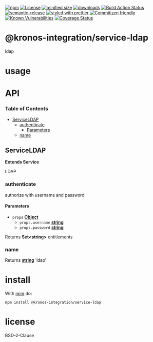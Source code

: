 [![npm](https://img.shields.io/npm/v/@kronos-integration/service-ldap.svg)](https://www.npmjs.com/package/@kronos-integration/service-ldap)
[![License](https://img.shields.io/badge/License-BSD%203--Clause-blue.svg)](https://opensource.org/licenses/BSD-3-Clause)
[![minified size](https://badgen.net/bundlephobia/min/@kronos-integration/service-ldap)](https://bundlephobia.com/result?p=@kronos-integration/service-ldap)
[![downloads](http://img.shields.io/npm/dm/@kronos-integration/service-ldap.svg?style=flat-square)](https://npmjs.org/package/@kronos-integration/service-ldap)
[![Build Action Status](https://img.shields.io/endpoint.svg?url=https%3A%2F%2Factions-badge.atrox.dev%2FKronos-Integration%2Fservice-ldap%2Fbadge&style=flat)](https://actions-badge.atrox.dev/Kronos-Integration/service-ldap/goto)
[![semantic-release](https://img.shields.io/badge/%20%20%F0%9F%93%A6%F0%9F%9A%80-semantic--release-e10079.svg)](https://github.com/Kronos-Integration/service-ldap.git)
[![styled with prettier](https://img.shields.io/badge/styled_with-prettier-ff69b4.svg)](https://github.com/prettier/prettier)
[![Commitizen friendly](https://img.shields.io/badge/commitizen-friendly-brightgreen.svg)](http://commitizen.github.io/cz-cli/)
[![Known Vulnerabilities](https://snyk.io/test/github/Kronos-Integration/service-ldap/badge.svg)](https://snyk.io/test/github/Kronos-Integration/service-ldap)
[![Coverage Status](https://coveralls.io/repos/Kronos-Integration/service-ldap/badge.svg)](https://coveralls.io/r/Kronos-Integration/service-ldap)

# @kronos-integration/service-ldap

ldap

# usage

# API

<!-- Generated by documentation.js. Update this documentation by updating the source code. -->

### Table of Contents

-   [ServiceLDAP](#serviceldap)
    -   [authenticate](#authenticate)
        -   [Parameters](#parameters)
    -   [name](#name)

## ServiceLDAP

**Extends Service**

LDAP

### authenticate

authorize with username and password

#### Parameters

-   `props` **[Object](https://developer.mozilla.org/docs/Web/JavaScript/Reference/Global_Objects/Object)** 
    -   `props.username` **[string](https://developer.mozilla.org/docs/Web/JavaScript/Reference/Global_Objects/String)** 
    -   `props.password` **[string](https://developer.mozilla.org/docs/Web/JavaScript/Reference/Global_Objects/String)** 

Returns **[Set](https://developer.mozilla.org/docs/Web/JavaScript/Reference/Global_Objects/Set)&lt;[string](https://developer.mozilla.org/docs/Web/JavaScript/Reference/Global_Objects/String)>** entitlements

### name

Returns **[string](https://developer.mozilla.org/docs/Web/JavaScript/Reference/Global_Objects/String)** 'ldap'

# install

With [npm](http://npmjs.org) do:

```shell
npm install @kronos-integration/service-ldap
```

# license

BSD-2-Clause
